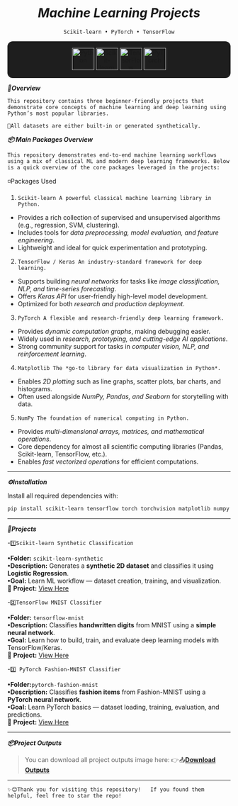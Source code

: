 <div align="center">

# ***Machine Learning Projects*** 
`Scikit-learn • PyTorch • TensorFlow`
 
</div>

<p align="center" style="background-color:#1e1e1e; padding:15px; border-radius:12px;">
  <a href="https://www.python.org/" target="_blank">
    <img src="https://cdn.jsdelivr.net/gh/devicons/devicon/icons/python/python-original.svg" alt="Python" width="50" height="50"/>
  </a>
  <a href="https://scikit-learn.org/" target="_blank">
    <img src="https://upload.wikimedia.org/wikipedia/commons/0/05/Scikit_learn_logo_small.svg" alt="Scikit-learn" width="50" height="50"/>
  </a>
  <a href="https://www.tensorflow.org/" target="_blank">
    <img src="https://cdn.jsdelivr.net/gh/devicons/devicon/icons/tensorflow/tensorflow-original.svg" alt="TensorFlow" width="50" height="50"/>
  </a>
  <a href="https://pytorch.org/" target="_blank">
    <img src="https://cdn.jsdelivr.net/gh/devicons/devicon/icons/pytorch/pytorch-original.svg" alt="PyTorch" width="50" height="50"/>
  </a>
</p>

***📌Overview***

`This repository contains three beginner-friendly projects that demonstrate core concepts of machine learning and deep learning using Python’s most popular libraries.`

`📩All datasets are either built-in or generated synthetically.`

***📦 Main Packages Overview***

`This repository demonstrates end-to-end machine learning workflows using a mix of classical ML and modern deep learning frameworks. Below is a quick overview of the core packages leveraged in the projects:`

◽️Packages Used
1. `Scikit-learn
A powerful classical machine learning library in Python.`

- Provides a rich collection of supervised and unsupervised algorithms (e.g., regression, SVM, clustering).
- Includes tools for *data preprocessing, model evaluation, and feature engineering*.
- Lightweight and ideal for quick experimentation and prototyping.

2. `TensorFlow / Keras
An industry-standard framework for deep learning.`

- Supports building *neural networks* for tasks like *image classification, NLP, and time-series forecasting*.
- Offers *Keras API* for user-friendly high-level model development.
- Optimized for both *research and production deployment*.

3. `PyTorch
A flexible and research-friendly deep learning framework.`

- Provides *dynamic computation graphs*, making debugging easier.
- Widely used in *research, prototyping, and cutting-edge AI applications*.
- Strong community support for tasks in *computer vision, NLP, and reinforcement learning*.

4. `Matplotlib
The *go-to library for data visualization in Python*.`

- Enables *2D plotting* such as line graphs, scatter plots, bar charts, and histograms.
- Often used alongside *NumPy, Pandas, and Seaborn* for storytelling with data.

5. `NumPy
The foundation of numerical computing in Python.`

- Provides *multi-dimensional arrays, matrices, and mathematical operations*.
- Core dependency for almost all scientific computing libraries (Pandas, Scikit-learn, TensorFlow, etc.).
- Enables *fast vectorized operations* for efficient computations.
---
***⚙️Installation*** 

Install all required dependencies with: 
```bash
pip install scikit-learn tensorflow torch torchvision matplotlib numpy
```
---
***📂Projects***  

-`1️⃣Scikit-learn Synthetic Classification` 

**•Folder:** `scikit-learn-synthetic`  
**•Description:** Generates a **synthetic 2D dataset** and classifies it using **Logistic Regression**.  
**•Goal:** Learn ML workflow — dataset creation, training, and visualization.  
🔗 **Project:** [View Here](./scikit-learn-synthetic)  

-`2️⃣TensorFlow MNIST Classifier`  

**•Folder:** `tensorflow-mnist`  
**•Description:** Classifies **handwritten digits** from MNIST using a **simple neural network**.  
**•Goal:** Learn how to build, train, and evaluate deep learning models with TensorFlow/Keras.  
🔗 **Project:** [View Here](./tensorflow-mnist)  

-`3️⃣ PyTorch Fashion-MNIST Classifier`
  
**•Folder:**`pytorch-fashion-mnist`  
**•Description:** Classifies **fashion items** from Fashion-MNIST using a **PyTorch neural network**.  
**•Goal:** Learn PyTorch basics — dataset loading, training, evaluation, and predictions.  
🔗 **Project:** [View Here](./pytorch-fashion-mnist)  

---
***📦Project Outputs*** 

>You can download all project outputs image here:
👉📤[**Download Outputs**](./outputs/project_outputs.zip)  

--- 
`✨😊Thank you for visiting this repository!  
If you found them helpful, feel free to star the repo!`